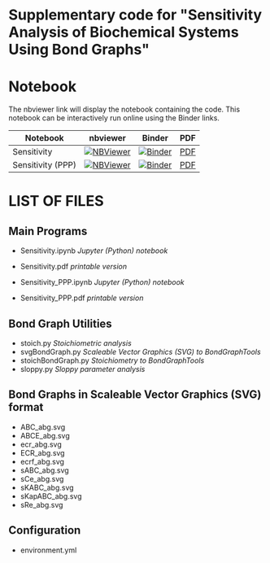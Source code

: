 # Supplementary code for "Sensitivity Analysis of Biochemical Systems Using Bond Graphs"


# Notebook

The nbviewer link will display the notebook containing the code. This notebook can be interactively run online using the Binder links.

Notebook | nbviewer | Binder | PDF
--- | --- | --- | ---
Sensitivity|[![NBViewer](https://github.com/jupyter/design/blob/master/logos/Badges/nbviewer_badge.svg)](https://nbviewer.jupyter.org/github/gawthrop/Sensitivity23/blob/main/Sensitivity.ipynb)|[![Binder](https://mybinder.org/badge_logo.svg)](https://mybinder.org/v2/gh/gawthrop/Sensitivity23/main?filepath=Sensitivity.ipynb)|[PDF](https://github.com/gawthrop/Sensitivity23/blob/main/Sensitivity.pdf)
Sensitivity (PPP)|[![NBViewer](https://github.com/jupyter/design/blob/master/logos/Badges/nbviewer_badge.svg)](https://github.com/gawthrop/Sensitivity23/blob/main/Sensitivity_PPP.ipynb)|[![Binder](https://mybinder.org/badge_logo.svg)](https://mybinder.org/v2/gh/gawthrop/Sensitivity23/main?filepath=Sensitivity_PPP.ipynb)| [PDF](https://github.com/gawthrop/Sensitivity23/blob/main/Sensitivity_PPP.pdf)

# LIST OF FILES

## Main Programs

- Sensitivity.ipynb *Jupyter (Python) notebook*
- Sensitivity.pdf  *printable version*

- Sensitivity_PPP.ipynb *Jupyter (Python) notebook*
- Sensitivity_PPP.pdf  *printable version*
  
## Bond Graph Utilities

- stoich.py *Stoichiometric analysis*
- svgBondGraph.py *Scaleable Vector Graphics (SVG) to BondGraphTools*
- stoichBondGraph.py *Stoichiometry to BondGraphTools*
- sloppy.py *Sloppy parameter analysis*

## Bond Graphs in Scaleable Vector Graphics (SVG) format
- ABC_abg.svg
- ABCE_abg.svg
- ecr_abg.svg
- ECR_abg.svg
- ecrf_abg.svg
- sABC_abg.svg
- sCe_abg.svg
- sKABC_abg.svg
- sKapABC_abg.svg
- sRe_abg.svg

## Configuration
- environment.yml
